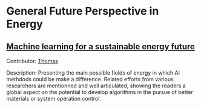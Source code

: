 # General Future Perspective in Energy

## [Machine learning for a sustainable energy future](https://github.com/ThomasXIONG151215/papers_in_energies/blob/main/general_future/Machine%20learning%20for%20a%20sustainable%20energy%20future.pdf)

Contributor: [Thomas](https://github.com/ThomasXIONG151215)

Description: Presenting the main possible fields of energy in which AI methdods could be make a difference. Related efforts from various researchers are mentionned and well articulated, showing the readers a global aspect on the potential to develop algorithms in the pursue of better materials or system operation control.

